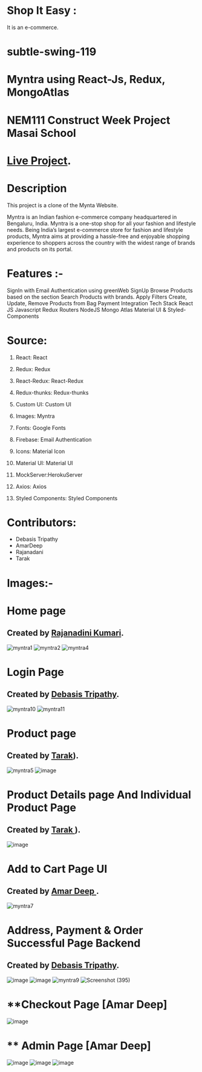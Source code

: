 # Shop It Easy :
  It is an e-commerce.
# subtle-swing-119

# Myntra using React-Js, Redux, MongoAtlas

# **NEM111 Construct Week Project Masai School**

# [Live Project](https://shopiteasy-amar1998deep-gmailcom.vercel.app/).

# **Description**
This project is a clone of the Mynta Website.

Myntra is an Indian fashion e-commerce company headquartered in Bengaluru, India. Myntra is a one-stop shop for all your fashion and lifestyle needs. Being India’s largest e-commerce store for fashion and lifestyle products, Myntra aims at providing a hassle-free and enjoyable shopping experience to shoppers across the country with the widest range of brands and products on its portal.

# **Features** :-
SignIn with Email Authentication using greenWeb
SignUp
Browse Products based on the section
Search Products with brands.
Apply Filters
Create, Update, Remove Products from Bag
Payment Integration
Tech Stack
React JS
Javascript
Redux
Routers
NodeJS
Mongo Atlas
Material UI & Styled-Components

# **Source**:
1. React: React

2. Redux: Redux

3. React-Redux: React-Redux

4. Redux-thunks: Redux-thunks

5. Custom UI: Custom UI

6. Images: Myntra

7. Fonts: Google Fonts

8. Firebase: Email Authentication

9. Icons: Material Icon

10. Material UI: Material UI

11. MockServer:HerokuServer

12. Axios: Axios

13. Styled Components: Styled Components

# **Contributors**: 
- Debasis Tripathy
- AmarDeep 
- Rajanadani
- Tarak
# **Images**:-

# **Home page**

## Created by [Rajanadini Kumari](https://www.linkedin.com/in/).


![myntra1](https://user-images.githubusercontent.com/105987614/213974110-dbcb7cc8-a57a-434c-a4cc-d47a4032020a.png)
![myntra2](https://user-images.githubusercontent.com/105987614/213974216-1f0a558d-ff1b-4004-8d48-b088a3520604.png)
![myntra4](https://user-images.githubusercontent.com/99638448/171442074-c5f1e70a-426b-44ab-9a5d-eb444f75823a.png)


# **Login Page** 

## Created by [Debasis Tripathy](https://www.linkedin.com/in/debasis-tripathy/).


![myntra10](https://user-images.githubusercontent.com/99638448/171443324-fec3ab9e-94c8-440a-a490-c5d1ae434a36.png)
![myntra11](https://user-images.githubusercontent.com/99638448/171443337-daea128c-0350-4cc0-8055-fde04da42983.png)


# **Product page**

## Created by [Tarak]([https://www.linkedin.com/in/)).


![myntra5](https://user-images.githubusercontent.com/105987614/213974279-5d90cfc4-7a65-4035-abba-e2d302f9d81d.png)
![image](https://user-images.githubusercontent.com/105987614/213974369-fa06f070-e2e1-4947-8f7c-da52ccbf0a24.png)


# **Product Details page And Individual Product Page**

## Created by [Tarak ]([])).

![image](https://user-images.githubusercontent.com/105987614/213974437-dac44daa-5770-4127-93b4-85ac50ea3f6e.png)


# **Add to Cart Page UI**

## Created by [Amar Deep ](https://www.linkedin.com/in).

![myntra7](https://user-images.githubusercontent.com/99638448/171442215-a967323c-da5d-4991-a3a2-dafd2bfa8f16.png)


# **Address, Payment & Order Successful Page Backend**

## Created by [Debasis Tripathy](https://www.linkedin.com/in/debasis-tripathy/).


![image](https://user-images.githubusercontent.com/105987614/213974692-9b081939-2720-4ec9-990a-0b588cd6fc80.png)
![image](https://user-images.githubusercontent.com/105987614/213974782-94bc672e-e3f0-42c8-a2a1-e5edbea7db94.png)
![myntra9](https://user-images.githubusercontent.com/99638448/171442292-b8d56d05-0328-4c3b-a959-74671acb20ad.png)
![Screenshot (395)](https://user-images.githubusercontent.com/99638448/171443202-0d410e4f-c386-40bd-8ee8-454f1316d8a6.png)

# **Checkout Page [Amar Deep]
  
  ![image](https://user-images.githubusercontent.com/105987614/213974822-1c9bfcfc-1676-4a09-9822-31addffd6739.png)

# ** Admin Page [Amar Deep]
  ![image](https://user-images.githubusercontent.com/105987614/213974887-4ffc77f6-b6e8-4053-82ff-58ac6336d4a3.png)
  ![image](https://user-images.githubusercontent.com/105987614/213974909-f4db5b99-70a0-4bdb-94e3-5ef721553678.png)
  ![image](https://user-images.githubusercontent.com/105987614/213974932-7c031e23-3e2f-4b85-8819-88e336401bb8.png)
